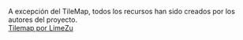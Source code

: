 A excepción del TileMap, todos los recursos han sido creados por los autores del proyecto.  
[Tilemap por LimeZu](https://limezu.itch.io/modernexteriors) 
